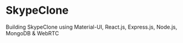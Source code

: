 # SkypeClone
Building SkypeClone using Material-UI, React.js, Express.js, Node.js, MongoDB &amp; WebRTC
